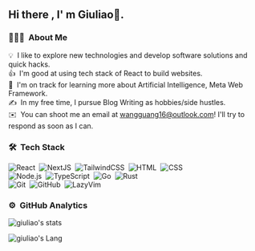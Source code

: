## Hi there , I' m Giuliao👋.

### 👨🏻‍💻 &nbsp;About Me

💡 &nbsp;I like to explore new technologies and develop software solutions and quick hacks.\
👍 &nbsp;I'm good at using tech stack of React to build websites.\
🌱 &nbsp;I'm on track for learning more about Artificial Intelligence, Meta Web Framework.\
✍️ &nbsp;In my free time, I pursue Blog Writing as hobbies/side hustles.\
✉️ &nbsp;You can shoot me an email at wangguang16@outlook.com! I'll try to respond as soon as I can.

### 🛠 &nbsp;Tech Stack

![React](https://img.shields.io/badge/-React-05122A?style=flat&logo=react)&nbsp;
![NextJS](https://img.shields.io/badge/-Next.js-05122A?style=flat&logo=next.js)&nbsp;
![TailwindCSS](https://img.shields.io/badge/-TailwindCSS-05122A?style=flat&logo=tailwindcss)&nbsp;
![HTML](https://img.shields.io/badge/-HTML-05122A?style=flat&logo=HTML5)&nbsp;
![CSS](https://img.shields.io/badge/-CSS-05122A?style=flat&logo=CSS3&logoColor=1572B6)\
![Node.js](https://img.shields.io/badge/-Node.js-05122A?style=flat&logo=node.js)&nbsp;
![TypeScript](https://img.shields.io/badge/-TypeScript-05122A?style=flat&logo=typescript)&nbsp;
![Go](https://img.shields.io/badge/-Go-05122A?style=flat&logo=Go)&nbsp;
![Rust](https://img.shields.io/badge/-Rust-05122A?style=flat&logo=rust)&nbsp;\
![Git](https://img.shields.io/badge/-Git-05122A?style=flat&logo=git)&nbsp;
![GitHub](https://img.shields.io/badge/-GitHub-05122A?style=flat&logo=github)&nbsp;
![LazyVim](https://img.shields.io/badge/-LazyVim-05122A?style=flat&logo=lazyvim)&nbsp;


### ⚙️ &nbsp;GitHub Analytics

![giuliao's stats](https://github-readme-stats.vercel.app/api?username=giuliao&show_icons=true&include_all_commits=true&count_private=true&theme=transparent)

![giuliao's Lang](https://github-readme-stats.vercel.app/api/top-langs/?username=giuliao&langs_count=8&theme=transparent)
